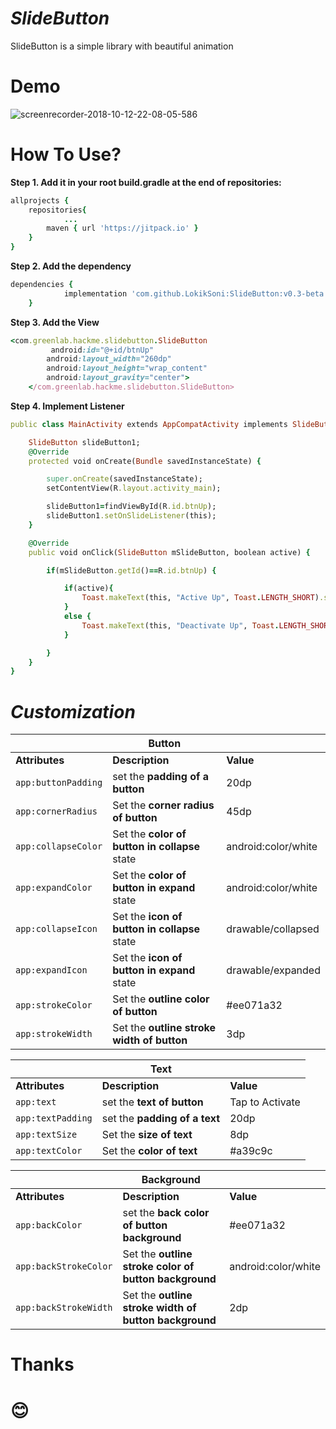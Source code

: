 # *SlideButton*  
SlideButton is a simple library with beautiful animation
# Demo  
![screenrecorder-2018-10-12-22-08-05-586](https://user-images.githubusercontent.com/43207796/46882947-2e323200-ce05-11e8-9ed6-8677fe9e8373.gif)
# How To Use?  

**Step 1. Add it in your root build.gradle at the end of repositories:**  
```ruby
allprojects {
	repositories{
			...
		maven { url 'https://jitpack.io' }
	}
}
```

**Step 2. Add the dependency**  
```ruby
dependencies {
	        implementation 'com.github.LokikSoni:SlideButton:v0.3-beta'
	}
```
**Step 3. Add the View**  
```ruby
<com.greenlab.hackme.slidebutton.SlideButton
         android:id="@+id/btnUp"
        android:layout_width="260dp"
        android:layout_height="wrap_content"
        android:layout_gravity="center">
    </com.greenlab.hackme.slidebutton.SlideButton>
```
**Step 4. Implement Listener** 
```ruby
public class MainActivity extends AppCompatActivity implements SlideButton.SlideListener {

    SlideButton slideButton1;
    @Override
    protected void onCreate(Bundle savedInstanceState) {

        super.onCreate(savedInstanceState);
        setContentView(R.layout.activity_main);

        slideButton1=findViewById(R.id.btnUp);
        slideButton1.setOnSlideListener(this);
    }

    @Override
    public void onClick(SlideButton mSlideButton, boolean active) {

        if(mSlideButton.getId()==R.id.btnUp) {

            if(active){
                Toast.makeText(this, "Active Up", Toast.LENGTH_SHORT).show();
            }
            else {
                Toast.makeText(this, "Deactivate Up", Toast.LENGTH_SHORT).show();
            }

        }
    }
}
```
# *Customization*  
| | Button | |
| --- | --- | --- |
| **Attributes** | **Description** | **Value** |
| `app:buttonPadding` | set the **padding of a button** | 20dp
| `app:cornerRadius` | Set the **corner radius of button** | 45dp
| `app:collapseColor` | Set the **color of button in collapse** state | android:color/white
| `app:expandColor` | Set the **color of button in expand** state | android:color/white
| `app:collapseIcon` | Set the **icon of button in collapse** state | drawable/collapsed
| `app:expandIcon` | Set the **icon of button in expand** state | drawable/expanded
| `app:strokeColor` | Set the **outline color of button** | #ee071a32
| `app:strokeWidth` | Set the **outline stroke width of button** | 3dp   


| | Text | |
| --- | --- | --- |
| **Attributes** | **Description** | **Value** |
| `app:text` | set the **text of button** | Tap to Activate
| `app:textPadding` | set the **padding of a text** | 20dp
| `app:textSize` | Set the **size of text** | 8dp
| `app:textColor` | Set the **color of text** | #a39c9c


| | Background | |
| --- | --- | --- |
| **Attributes** | **Description** | **Value** |
| `app:backColor` | set the **back color of button background** | #ee071a32
| `app:backStrokeColor` | Set the **outline stroke color of button background** | android:color/white
| `app:backStrokeWidth` |  Set the **outline stroke width of button background** | 2dp

# Thanks
# :blush:
